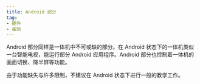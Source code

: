 ```yaml
---
title: Android 部分
tag:
- 硬件
- 基础
---
```


Android 部分同样是一体机中不可或缺的部分。在 Android 状态下的一体机类似一台智能电视，能运行部分 Android 应用程序。Android 部分也控制着一体机的画面切换、降半屏等功能。

由于功能缺失与许多限制，不建议在 Android 状态下进行一般的教学工作。
